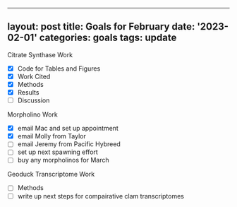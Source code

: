 ---
layout: post
title: Goals for February 
date: '2023-02-01'
categories: goals
tags: update
---

Citrate Synthase Work

- [x] Code for Tables and Figures
- [x] Work Cited
- [x] Methods
- [x] Results
- [ ] Discussion

Morpholino Work

- [x] email Mac and set up appointment
- [x] email Molly from Taylor
- [ ] email Jeremy from Pacific Hybreed
- [ ] set up next spawning effort
- [ ] buy any morpholinos for March

Geoduck Transcriptome Work

- [ ] Methods 
- [ ] write up next steps for compairative clam transcriptomes

